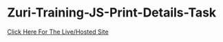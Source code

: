 # Zuri-Training-JS-Print-Details-Task
[Click Here For The Live/Hosted Site](https://mharvel13.github.io/Zuri-Training-JS-Print-Details-Task/)
